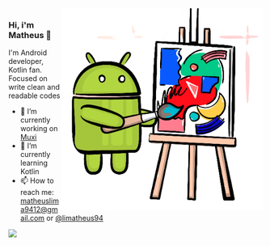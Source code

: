<img align="right" src="https://github.com/lim4th3us/lim4th3us/blob/main/android-paint-transparent2.png" alt="Android symbol painting" width=400px height=400px/>

### Hi, i'm Matheus 👋

I'm Android developer, Kotlin fan. Focused on write clean and readable codes

- 🔭 I’m currently working on [Muxi](http://www.muxi.com/)
- 🌱 I’m currently learning Kotlin
- 📫 How to reach me: matheuslima9412@gmail.com or [@limatheus94](https://twitter.com/limatheus94)

<img align="left" src="https://github-readme-stats.vercel.app/api/top-langs/?username=lim4th3us&layout=compact&theme=vue" />
